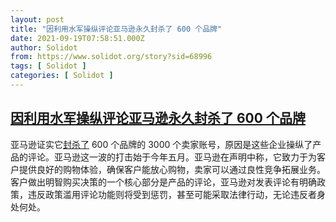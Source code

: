 ```yaml
---
layout: post
title: "因利用水军操纵评论亚马逊永久封杀了 600 个品牌"
date: 2021-09-19T07:58:51.000Z
author: Solidot
from: https://www.solidot.org/story?sid=68996
tags: [ Solidot ]
categories: [ Solidot ]
---
```

<!--1632038331000-->
[因利用水军操纵评论亚马逊永久封杀了 600 个品牌](https://www.solidot.org/story?sid=68996)
------

<div>
亚马逊证实它<a href="https://www.theverge.com/2021/9/17/22680269/amazon-ban-chinese-brands-review-abuse-fraud-policy" target="_blank">封杀了</a> 600 个品牌的 3000 个卖家账号，原因是这些企业操纵了产品的评论。亚马逊这一波的打击始于今年五月。亚马逊在声明中称，它致力于为客户提供良好的购物体验，确保客户能放心购物，卖家可以通过良性竞争拓展业务。客户做出明智购买决策的一个核心部分是产品的评论，亚马逊对发表评论有明确政策，违反政策滥用评论功能则将受到惩罚，甚至可能采取法律行动，无论违反者身处何处。
</div>
